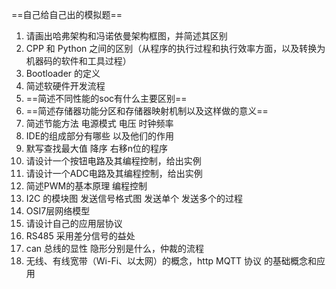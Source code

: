 ==自己给自己出的模拟题==

1. 请画出哈弗架构和冯诺依曼架构框图，并简述其区别
2. CPP 和 Python 之间的区别（从程序的执行过程和执行效率方面，以及转换为机器码的软件和工具过程）
3. Bootloader 的定义
4. 简述软硬件开发流程
5. ==简述不同性能的soc有什么主要区别==
6. ==简述存储器功能分区和存储器映射机制以及这样做的意义==
7. 简述节能方法 电源模式 电压 时钟频率
8. IDE的组成部分有哪些 以及他们的作用
9. 默写查找最大值 降序 右移n位的程序
10. 请设计一个按钮电路及其编程控制，给出实例
11. 请设计一个ADC电路及其编程控制，给出实例
12. 简述PWM的基本原理 编程控制
13. I2C 的模块图 发送信号格式图 发送单个 发送多个的过程
14. OSI7层网络模型
15. 请设计自己的应用层协议
16. RS485 采用差分信号的益处
17. can 总线的显性 隐形分别是什么，仲裁的流程
18. 无线、有线宽带（Wi-Fi、以太网）的概念，http MQTT 协议 的基础概念和应用